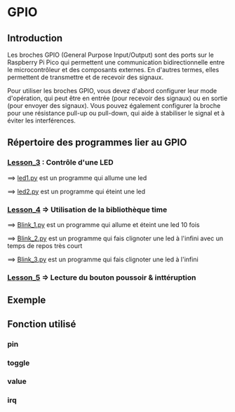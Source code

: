 # GPIO

## Introduction

Les broches GPIO (General Purpose Input/Output) sont des ports sur le Raspberry Pi Pico qui permettent une communication bidirectionnelle entre le microcontrôleur et des composants externes. En d'autres termes, elles permettent de transmettre et de recevoir des signaux.

Pour utiliser les broches GPIO, vous devez d'abord configurer leur mode d'opération, qui peut être en entrée (pour recevoir des signaux) ou en sortie (pour envoyer des signaux). Vous pouvez également configurer la broche pour une résistance pull-up ou pull-down, qui aide à stabiliser le signal et à éviter les interférences.

## Répertoire des programmes lier au GPIO

### [Lesson_3](Lesson_3) : Contrôle d'une LED 

  ==> [led1.py](led1.py) est un programme qui allume une led
  
  ==> [led2.py](led2.py) est un programme qui éteint une led

### [Lesson_4](Lesson_4) => Utilisation de la bibliothèque time 

==> [Blink_1.py](Blink_1.py) est un programme qui allume et éteint une led 10 fois

==> [Blink_2.py](Blink_2.py) est un programme qui fais clignoter une led à l'infini avec un temps de repos très court

==> [Blink_3.py](Blink_3.py) est un programme qui fais clignoter une led à l'infini


### [Lesson_5](Lesson_5) => Lecture du bouton poussoir & inttéruption

## Exemple

## Fonction utilisé

### pin

### toggle

### value

### irq
